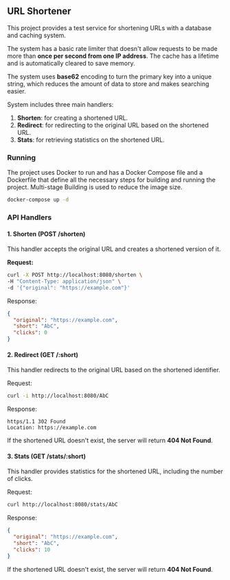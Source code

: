 ## URL Shortener

This project provides a test service for shortening URLs with a database and caching system. 

The system has a basic rate limiter that doesn't allow requests to be made more than **once per second from one IP address**. The cache has a lifetime and is automatically cleared to save memory.

The system uses **base62** encoding to turn the primary key into a unique string, which reduces the amount of data to store and makes searching easier.

System includes three main handlers:

1. **Shorten**: for creating a shortened URL.
2. **Redirect**: for redirecting to the original URL based on the shortened URL.
3. **Stats**: for retrieving statistics on the shortened URL.



### Running

The project uses Docker to run and has a Docker Compose file and a Dockerfile that define all the necessary steps for building and running the project. Multi-stage Building is used to reduce the image size.

```bash
docker-compose up -d
```

### API Handlers

#### 1. Shorten (POST /shorten)

This handler accepts the original URL and creates a shortened version of it.

**Request:**

```bash
curl -X POST http://localhost:8080/shorten \
-H "Content-Type: application/json" \
-d '{"original": "https://example.com"}'
```

Response:

```json
{
  "original": "https://example.com",
  "short": "AbC",
  "clicks": 0
}
```
#### 2. Redirect (GET /:short)
   This handler redirects to the original URL based on the shortened identifier.

Request:
```bash 
curl -i http://localhost:8080/AbC 
```
Response:
```https
https/1.1 302 Found
Location: https://example.com
```
If the shortened URL doesn't exist, the server will return **404 Not Found**.

#### 3. Stats (GET /stats/:short)
   This handler provides statistics for the shortened URL, including the number of clicks.

Request:

```bash 
curl http://localhost:8080/stats/AbC
```
Response:
```json
{
  "original": "https://example.com",
  "short": "AbC",
  "clicks": 10
}
```
If the shortened URL doesn't exist, the server will return **404 Not Found**.

